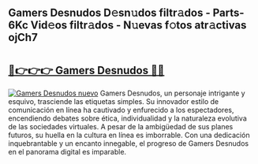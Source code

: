 ## Gamers Desnudos D𝚎sn𝚞dos filtr𝚊dos - Parts-6Kc Vid𝚎os filtr𝚊dos - N𝚞evas f𝚘tos atr𝚊ctivas ojCh7

# <h2><a href="http://mba34k.tromn.icu/?c=Gamers+Desnudos">🔗👉👉👉 Gamers Desnudos 🔗🔗</a></h2>

[![Gamers Desnudos nuevo](https://i.imgur.com/pEAQMta.gif)](http://mba34k.tromn.icu/?c=Gamers+Desnudos)
Gamers Desnudos, un personaje intrigante y esquivo, trasciende las etiquetas simples. Su innovador estilo de comunicación en línea ha cautivado y enfurecido a los espectadores, encendiendo debates sobre ética, individualidad y la naturaleza evolutiva de las sociedades virtuales. A pesar de la ambigüedad de sus planes futuros, su huella en la cultura en línea es imborrable. Con una dedicación inquebrantable y un encanto innegable, el progreso de Gamers Desnudos en el panorama digital es imparable.
